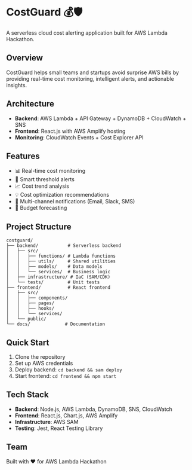 # CostGuard 💰🛡️

A serverless cloud cost alerting application built for AWS Lambda Hackathon.

## Overview
CostGuard helps small teams and startups avoid surprise AWS bills by providing real-time cost monitoring, intelligent alerts, and actionable insights.

## Architecture
- **Backend**: AWS Lambda + API Gateway + DynamoDB + CloudWatch + SNS
- **Frontend**: React.js with AWS Amplify hosting
- **Monitoring**: CloudWatch Events + Cost Explorer API

## Features
- 📊 Real-time cost monitoring
- 🚨 Smart threshold alerts
- 📈 Cost trend analysis
- 💡 Cost optimization recommendations
- 📱 Multi-channel notifications (Email, Slack, SMS)
- 🎯 Budget forecasting

## Project Structure
```
costguard/
├── backend/           # Serverless backend
│   ├── src/
│   │   ├── functions/ # Lambda functions
│   │   ├── utils/     # Shared utilities
│   │   ├── models/    # Data models
│   │   └── services/  # Business logic
│   ├── infrastructure/ # IaC (SAM/CDK)
│   └── tests/         # Unit tests
├── frontend/          # React frontend
│   ├── src/
│   │   ├── components/
│   │   ├── pages/
│   │   ├── hooks/
│   │   └── services/
│   └── public/
└── docs/             # Documentation
```

## Quick Start
1. Clone the repository
2. Set up AWS credentials
3. Deploy backend: `cd backend && sam deploy`
4. Start frontend: `cd frontend && npm start`

## Tech Stack
- **Backend**: Node.js, AWS Lambda, DynamoDB, SNS, CloudWatch
- **Frontend**: React.js, Chart.js, AWS Amplify
- **Infrastructure**: AWS SAM
- **Testing**: Jest, React Testing Library

## Team
Built with ❤️ for AWS Lambda Hackathon
